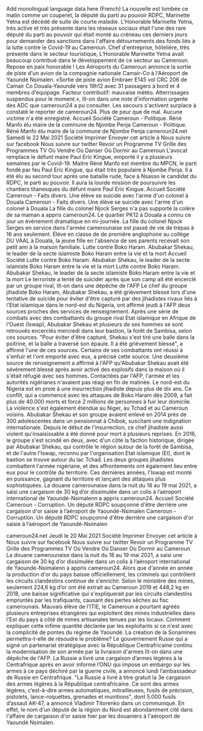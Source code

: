 Add monolingual language data here (French)
La nouvelle est tombée ce matin comme un couperet, la député du parti au pouvoir RDPC, Marinette Yetna est décédé de suite de courte maladie.
L’Honorable Marinette Yetna, très active et très présente dans les réseaux sociaux était l'une des rare député du parti au pouvoir qui était monté au créneau ces derniers jours pour demander des sanctions dans l'affaire détournements des fonds liés à la lutte contre le Covid-19 au Cameroun.
Chef d'entreprise, hôtelière, très présente dans le secteur touristique, L’Honorable Marinette Yetna avait beaucoup contribué dans le développement de ce secteur au Cameroun.
Repose en paix honorable !
Les Aéroports du Cameroun annonce la sortie de piste d'un avion de la compagnie nationale Camair-Co à l'Aéroport de Yaoundé Nsimalen.
«Sortie de piste avion Embraer E145 vol CRC 206 de Camair Co Douala-Yaoundé vers 19h12 avec 31 passagers à bord et 4 membres d'équipage. Facteur contributif: mauvaise météo. Atterrissages suspendus pour le moment.», lit-on dans une note d'information urgente des ADC que cameroun24 a pu consulter.
Les secours s'activent surplace à constaté le reporter de cameroun24. Plus de peur que de mal. Aucune victime n'a été enregistré.
Accueil Société Cameroun - Politique. Réné Manfo élu maire de la commune de Njombe Penja
Cameroun - Politique. Réné Manfo élu maire de la commune de Njombe Penja
 cameroun24.net Samedi le 22 Mai 2021  Société Imprimer Envoyer cet article à Nous suivre sur facebook Nous suivre sur twitter Revoir un Programme TV Grille des Programmes TV Où Vendre Où Danser Où Dormir au Cameroun
L'avocat remplace le défunt maire Paul Eric Kingue, emporté il y a plusieurs semaines par le Covid-19.
Maitre Réné  Manfo est membre du MPCN, le parti fondé par feu Paul Eric Kingue, qui était très populaire à Njombe Penja.
Il a été élu au second tour après une bataille rude, face à Nsasso  le candidat du RDPC, le parti au pouvoir.
Il aura la lourde mission de poursuivre les chantiers titanesques du défunt maire Paul Eric Kingue.
Accueil Société Cameroun - Faits divers. Une élève se suicide avec l'arme d'un colonel à Douala
Cameroun - Faits divers. Une élève se suicide avec l'arme d'un colonel à Douala
La fille du colonel Njock Serges n'a pas supporté la colère de sa maman a appris cameroun24.
Le quartier PK12 à Douala a connu ce jour un évènement dramatique en mi-journée.
La fille du colonel Njock Serges en service dans l'armée camerounaise est passé de vie de trépas à 16 ans seulement.
Élève en classe de de première anglophone au collège DU VAAL à Douala, la jeune fille en l'absence de ses parents recevait son petit ami à la maison familiale.
Lutte contre Boko Haram. Abubakar Shekau, le leader de la secte islamiste Boko Haram entre la vie et la mort
Accueil Société Lutte contre Boko Haram. Abubakar Shekau, le leader de la secte islamiste Boko Haram entre la vie et la mort
Lutte contre Boko Haram. Abubakar Shekau, le leader de la secte islamiste Boko Haram entre la vie et la mort
Le terroriste a tenté de suicider après que son camp ait été encerclé par un groupe rival, lit-on dans une dépêche de l'AFP
Le chef du groupe jihadiste Boko Haram, Abubakar Shekau, a été grièvement blessé lors d'une tentative de suicide pour éviter d'être capturé par des jihadistes rivaux liés à l'Etat islamique dans le nord-est du Nigeria, ont affirmé jeudi à l'AFP deux sources proches des services de renseignement.
Après une série de combats avec des combattants du groupe rival Etat islamique en Afrique de l'Ouest (Iswap), Abubakar Shekau et plusieurs de ses hommes se sont retrouvés encerclés mercredi dans leur bastion, la forêt de Sambisa, selon ces sources.
"Pour éviter d'être capturé, Shekau s'est tiré une balle dans la poitrine, et la balle a traversé son épaule. Il a été grièvement blessé", a affirmé l'une de ces sources.
Certains de ses combattants ont réussi à s'enfuir et l'ont emporté avec eux, a précisé cette source.
Une deuxième source de renseignement a affirmé à l'AFP qu'Abubakar Shekau avait été sévèrement blessé après avoir activé des explosifs dans la maison où il s'était réfugié avec ses hommes.
Contactées par l'AFP, l'armée et les autorités nigérianes n'avaient pas réagi en fin de matinée.
Le nord-est du Nigeria est en proie à une insurrection jihadiste depuis plus de dix ans. 
Ce conflit, qui a commencé avec les attaques de Boko Haram dès 2009, a fait plus de 40.000 morts et forcé 2 millions de personnes à fuir leur domicile.
La violence s'est également étendue au Niger, au Tchad et au Cameroun voisins.
Abubakar Shekau et son groupe avaient enlevé en 2014 près de 300 adolescentes dans un pensionnat à Chibok, suscitant une indignation internationale. 
Depuis le début de l'insurrection, ce chef jihadiste aussi violent qu'insaisissable a été donné pour mort à plusieurs reprises.
En 2016, le groupe s'est scindé en deux, avec d'un côté la faction historique, dirigée par Abubakar Shekau, qui contrôle le région autour de la forêt de Sambisa, et de l'autre l'Iswap, reconnu par l'organisation Etat islamique (EI), dont le bastion se trouve autour du lac Tchad.
Les deux groupes jihadistes combattent l'armée nigériane, et des affrontements ont également lieu entre eux pour le contrôle du territoire. Ces dernières années, l'Iswap est monté en puissance, gagnant du territoire et lançant des attaques plus sophistiquées.
La douane camerounaise dans la nuit du 18 au 19 mai 2021, a saisi une cargaison de 30 kg d’or dissimulée dans un colis à l’aéroport international de Yaoundé-Nsimalenn a appris cameroun24. Accueil Société Cameroun - Corruption. Un député RDPC soupçonné d'être derrière une cargaison d'or saisie à l’aéroport de Yaoundé-Nsimalen
Cameroun - Corruption. Un député RDPC soupçonné d'être derrière une cargaison d'or saisie à l’aéroport de Yaoundé-Nsimalen

 cameroun24.net Jeudi le 20 Mai 2021  Société Imprimer Envoyer cet article à Nous suivre sur facebook Nous suivre sur twitter Revoir un Programme TV Grille des Programmes TV Où Vendre Où Danser Où Dormir au Cameroun
La douane camerounaise dans la nuit du 18 au 19 mai 2021, a saisi une cargaison de 30 kg d’or dissimulée dans un colis à l’aéroport international de Yaoundé-Nsimalenn a appris cameroun24.
Alors que d'année en année la production d'or du pays baisse officiellement, les criminels qui contrôlent les circuits clandestins continue de s'enrichir.
Selon le ministère des mines, seulement 224,6 kg d’or ont été extrait au Cameroun 2019 et 448,2 kg en 2018, une baisse significative qui s'expliquerait par les circuits clandestins empruntés par les trafiquants, causant des pertes sèches au fisc camerounais.
Mauvais élève de l'ITIE, le Cameroun a pourtant agréés plusieurs entreprises étrangères qui exploitent des mines industrielles dans l'Est du pays à côté de mines artisanales tenues par les locaux. 
Comment expliquer cette infime quantité déclarée par les exploitants si ce n'est avec la complicité de pontes du régime de Yaoundé. 
La création de la Sonamines permettra-t-elle de résoudre le problème?
Le gouvernement Russe qui a signé un partenariat stratégique avec la République Centrafricaine continu la modernisation de son armée par la livraison d'armes lit-on dans une dépêche de l'AFP.
La Russie a livré une cargaison d’armes légères à la Centrafrique après en avoir informé l’ONU qui impose un embargo sur les armes à ce pays déchiré par la guerre civile, a annoncé lundi l’ambassadeur de Russie en Centrafrique.
"La Russie a livré à titre gratuit la 3e cargaison des armes légères à la République centrafricaine. Ce sont des armes légères, c’est-à-dire armes automatiques, mitrailleuses, fusils de précision, pistolets, lance-roquettes, grenades et munitions", dont 5.000 fusils d’assaut AK-47, a annoncé Vladimir Titorenko dans un communiqué.
En effet, le nom d'un député de la région du Nord est abondamment cité dans l'affaire de cargaison d'or saisie hier par les douaniers à l'aéroport de Yaoundé Nsimalen.
